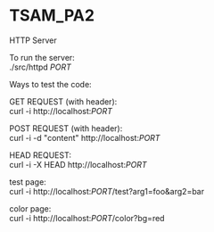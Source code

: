 # TSAM_PA2
HTTP Server

To run the server:  
./src/httpd *PORT*

Ways to test the code:

GET REQUEST (with header):  
curl -i http://localhost:*PORT*

POST REQUEST (with header):  
curl -i -d "content" http://localhost:*PORT* 


HEAD REQUEST:  
curl -i -X HEAD http://localhost:*PORT*

test page:  
curl -i http://localhost:*PORT*/test?arg1=foo&arg2=bar 

color page:  
curl -i http://localhost:*PORT*/color?bg=red 
